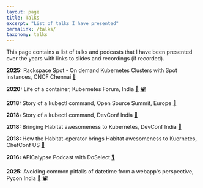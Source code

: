 ```yaml
---
layout: page
title: Talks
excerpt: "List of talks I have presented"
permalink: /talks/
taxonomy: talks
---
```


This page contains a list of talks and podcasts that I have been presented over the years with links to slides and recordings (if recorded).

<b>2025:</b> Rackspace Spot - On demand Kubernetes Clusters with Spot instances, CNCF Chennai [📝](https://speakerdeck.com/indradhanush/rackspace-spot-on-demand-kubernetes-clusters-with-spot-instances "Slides")

<b>2020:</b> Life of a container, Kubernetes Forum, India [📝](https://speakerdeck.com/indradhanush/life-of-a-container "Slides") [📽️](https://youtu.be/mGWWTP1Jeso?si=uZllKQAIu-Yzx6jw "Talk recording")

<b>2018:</b> Story of a kubectl command, Open Source Summit, Europe [📝](https://speakerdeck.com/indradhanush/story-of-a-kubectl-command "Slides")

<b>2018:</b> Story of a kubectl command, DevConf India [📝](https://speakerdeck.com/indradhanush/story-of-a-kubectl-command "Slides")

<b>2018:</b> Bringing Habitat awesomeness to Kubernetes, DevConf India [📝](https://speakerdeck.com/indradhanush/bringing-habitat-awesomeness-to-kubernetes "Slides")

<b>2018:</b> How the Habitat-operator brings Habitat awesomeness to Kuernetes, ChefConf US [📝](https://www.youtube.com/watch?v=TxPaXqGn3JA "Talk recording")

<b>2016:</b> APICalypse Podcast with DoSelect [🎙️️](https://soundcloud.com/doselect/podcast-with-indradhanush "Podcast recording")

<b>2025:</b> Avoiding common pitfalls of datetime from a webapp's perspective, Pycon India [📝](./pycon-india-15/slides.html "Slides") [📽️](https://youtu.be/kKDbiibuT7Y?si=vl_ktQXmH0GpapS3 "Talk recording")
